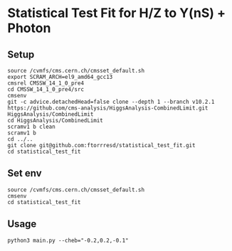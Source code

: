 # Statistical Test Fit for H/Z to Y(nS) + Photon

## Setup

```
source /cvmfs/cms.cern.ch/cmsset_default.sh
export SCRAM_ARCH=el9_amd64_gcc13
cmsrel CMSSW_14_1_0_pre4
cd CMSSW_14_1_0_pre4/src
cmsenv
git -c advice.detachedHead=false clone --depth 1 --branch v10.2.1 https://github.com/cms-analysis/HiggsAnalysis-CombinedLimit.git HiggsAnalysis/CombinedLimit
cd HiggsAnalysis/CombinedLimit
scramv1 b clean
scramv1 b 
cd ../..
git clone git@github.com:ftorrresd/statistical_test_fit.git
cd statistical_test_fit
```

## Set env

```
source /cvmfs/cms.cern.ch/cmsset_default.sh
cmsenv
cd statistical_test_fit
```

## Usage

```
python3 main.py --cheb="-0.2,0.2,-0.1"
```
